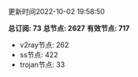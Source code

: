 更新时间2022-10-02 19:58:50

**总订阅: 73**
**总节点: 2627**
**有效节点: 717**
- v2ray节点: 262
- ss节点: 422
- trojan节点: 33
